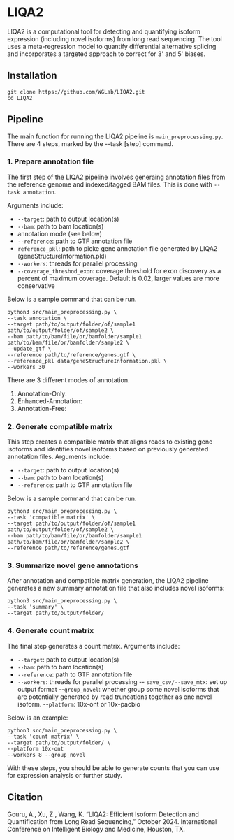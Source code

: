 # LIQA2
LIQA2 is a computational tool for detecting and quantifying isoform expression (including novel isoforms) from long read sequencing. The tool uses a meta-regression model to quantify differential alternative splicing and incorporates a targeted approach to correct for 3' and 5' biases.

## Installation
```
git clone https://github.com/WGLab/LIQA2.git
cd LIQA2
```

## Pipeline
The main function for running the LIQA2 pipeline is `main_preprocessing.py`. There are 4 steps, marked by the --task [step] command.

  
### 1. Prepare annotation file
The first step of the LIQA2 pipeline involves generaing annotation files from the reference genome and indexed/tagged BAM files. This is done with `--task annotation`. 

Arguments include:
- `--target`: path to output location(s)
- `--bam`: path to bam location(s)
- annotation mode (see below)
- `--reference`: path to GTF annotation file
- `reference_pkl`: path to picke gene annotation file generated by LIQA2 (geneStructureInformation.pkl)
- `--workers`: threads for parallel processing
- `--coverage_threshod_exon`: coverage threshold for exon discovery as a percent of maximum coverage. Default is 0.02, larger values are more conservative

Below is a sample command that can be run.

```
python3 src/main_preprocessing.py \
--task annotation \
--target path/to/output/folder/of/sample1 path/to/output/folder/of/sample2 \
--bam path/to/bam/file/or/bamfolder/sample1 path/to/bam/file/or/bamfolder/sample2 \
--update_gtf \
--reference path/to/reference/genes.gtf \
--reference_pkl data/geneStructureInformation.pkl \
--workers 30
```
There are 3 different modes of annotation.
1. Annotation-Only: 
2. Enhanced-Annotation:
3. Annotation-Free: 

### 2. Generate compatible matrix
This step creates a compatible matrix that aligns reads to existing gene isoforms and identifies novel isoforms based on previously generated annotation files.
Arguments include:
- `--target`: path to output location(s)
- `--bam`: path to bam location(s)
- `--reference`: path to GTF annotation file

Below is a sample command that can be run.
```
python3 src/main_preprocessing.py \
--task 'compatible matrix' \
--target path/to/output/folder/of/sample1 path/to/output/folder/of/sample2 \
--bam path/to/bam/file/or/bamfolder/sample1 path/to/bam/file/or/bamfolder/sample2 \
--reference path/to/reference/genes.gtf
```
### 3. Summarize novel gene annotations
After annotation and compatible matrix generation, the LIQA2 pipeline generates a new summary annotation file that also includes novel isoforms:
```
python3 src/main_preprocessing.py \
--task 'summary' \
--target path/to/output/folder/
```
### 4. Generate count matrix
The final step generates a count matrix.
Arguments include:
- `--target`: path to output location(s)
- `--bam`: path to bam location(s)
- `--reference`: path to GTF annotation file
- `--workers`: threads for parallel processing
-- `save_csv/--save_mtx`: set up output format
--`group_novel`: whether group some novel isoforms that are potentially generated by read truncations together as one novel isoform.
--`platform`: 10x-ont or 10x-pacbio

Below is an example:
```
python3 src/main_preprocessing.py \
--task 'count matrix' \
--target path/to/output/folder/ \
--platform 10x-ont
--workers 8 --group_novel
```
With these steps, you should be able to generate counts that you can use for expression analysis or further study.

## Citation
Gouru, A., Xu, Z., Wang, K. “LIQA2: Efficient Isoform Detection and Quantification from Long Read Sequencing,” October 2024. International Conference on Intelligent Biology and Medicine, Houston, TX.
